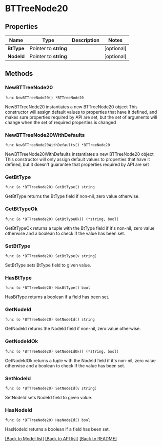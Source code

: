 # BTTreeNode20

## Properties

Name | Type | Description | Notes
------------ | ------------- | ------------- | -------------
**BtType** | Pointer to **string** |  | [optional] 
**NodeId** | Pointer to **string** |  | [optional] 

## Methods

### NewBTTreeNode20

`func NewBTTreeNode20() *BTTreeNode20`

NewBTTreeNode20 instantiates a new BTTreeNode20 object
This constructor will assign default values to properties that have it defined,
and makes sure properties required by API are set, but the set of arguments
will change when the set of required properties is changed

### NewBTTreeNode20WithDefaults

`func NewBTTreeNode20WithDefaults() *BTTreeNode20`

NewBTTreeNode20WithDefaults instantiates a new BTTreeNode20 object
This constructor will only assign default values to properties that have it defined,
but it doesn't guarantee that properties required by API are set

### GetBtType

`func (o *BTTreeNode20) GetBtType() string`

GetBtType returns the BtType field if non-nil, zero value otherwise.

### GetBtTypeOk

`func (o *BTTreeNode20) GetBtTypeOk() (*string, bool)`

GetBtTypeOk returns a tuple with the BtType field if it's non-nil, zero value otherwise
and a boolean to check if the value has been set.

### SetBtType

`func (o *BTTreeNode20) SetBtType(v string)`

SetBtType sets BtType field to given value.

### HasBtType

`func (o *BTTreeNode20) HasBtType() bool`

HasBtType returns a boolean if a field has been set.

### GetNodeId

`func (o *BTTreeNode20) GetNodeId() string`

GetNodeId returns the NodeId field if non-nil, zero value otherwise.

### GetNodeIdOk

`func (o *BTTreeNode20) GetNodeIdOk() (*string, bool)`

GetNodeIdOk returns a tuple with the NodeId field if it's non-nil, zero value otherwise
and a boolean to check if the value has been set.

### SetNodeId

`func (o *BTTreeNode20) SetNodeId(v string)`

SetNodeId sets NodeId field to given value.

### HasNodeId

`func (o *BTTreeNode20) HasNodeId() bool`

HasNodeId returns a boolean if a field has been set.


[[Back to Model list]](../README.md#documentation-for-models) [[Back to API list]](../README.md#documentation-for-api-endpoints) [[Back to README]](../README.md)


